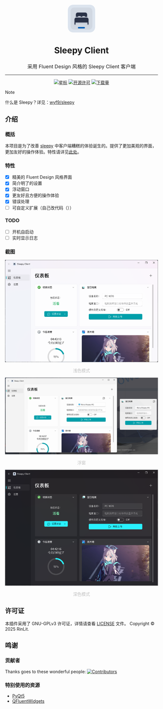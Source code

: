 <div align="center" style="text-align:center; padding-top: 20px;">
<img src="assets/images/favicon.png" alt="插件图标" width="18%" style="border-radius: 18%;">
<h1>Sleepy Client</h1>

<h3 style="font-weight: normal;">采用 Fluent Design 风格的 Sleepy Client 客户端</h3>

<hr>

[![星标](https://img.shields.io/github/stars/rinlit-233-shiroko/sleepy-client?style=for-the-badge&color=orange&label=星标)](https://github.com/rinlit-233-shiroko/sleepy-client)
[![开源许可](https://img.shields.io/badge/license-GPL3.0-darkcyan.svg?label=开源许可证&style=for-the-badge)](https://github.com/rinlit-233-shiroko/sleepy-client)
[![下载量](https://img.shields.io/github/downloads/rinlit-233-shiroko/sleepy-client/total.svg?label=下载量&color=green&style=for-the-badge)](https://github.com/rinlit-233-shiroko/sleepy-client)

</div>

> [!NOTE]
> 什么是 Sleepy？详见：[wyf9/sleepy](https://github.com/wyf9/sleepy)

## 介绍

### 概括
本项目是为了改善 [sleepy](https://github.com/wyf9/sleepy) 中客户端糟糕的体验诞生的。提供了更加美观的界面，更加友好的操作体验。特性请详见[此处](#特性)。

### 特性

- [x] 精美的 Fluent Design 风格界面
- [x] 简介明了的设置
- [x] 浮动窗口
- [x] 更友好且方便的操作体验
- [x] 错误处理
- [ ] 可自定义扩展（自己改代码（））

### TODO

- [ ] 开机自启动
- [ ] 实时显示日志

### 截图

![截图1（亮色）](docs/images/light-1.png)
<p align="center" style="font-size:14px;color:#C0C0C0;">浅色模式</p> 

![截图-浮窗](docs/images/floating-widget.png)
<p align="center" style="font-size:14px;color:#C0C0C0;">浮窗</p> 

![截图2（暗色）](docs/images/dark-1.png)
<p align="center" style="font-size:14px;color:#C0C0C0;">深色模式</p>

## 许可证
本插件采用了 GNU-GPLv3 许可证，详情请查看 [LICENSE](LICENSE) 文件。
Copyright © 2025 RinLit.

## 鸣谢

### 贡献者
Thanks goes to these wonderful people:
[![Contributors](http://contrib.nn.ci/api?repo=Rinlit-233-shiroko/sleepy-client)](https://github.com/rinlit-233-shiroko/sleepy-client/graphs/contributors)

### 特别使用的资源

- [PyQt5](https://www.riverbankcomputing.com/static/Docs/PyQt5/)
- [QFluentWidgets](https://github.com/zhiyiYo/PyQt-Fluent-Widgets)